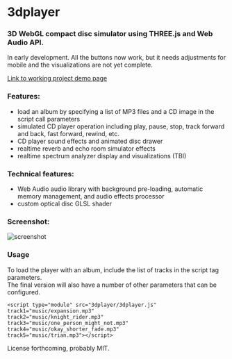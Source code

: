 # 3dplayer
### 3D WebGL compact disc simulator using THREE.js and Web Audio API.

In early development.  All the buttons now work, but it needs adjustments for mobile 
and the visualizations are not yet complete.

[Link to working project demo page](https://paulslocum.github.io/3dplayer/)

### Features: 
 - load an album by specifying a list of MP3 files and a CD image in the script call parameters
 - simulated CD player operation including play, pause, stop, track forward and back, fast forward, rewind, etc.
 - CD player sound effects and animated disc drawer
 - realtime reverb and echo room simulator effects
 - realtime spectrum analyzer display and visualizations (TBI)
 
### Technical features:
 - Web Audio audio library with background pre-loading, automatic memory management, and audio effects processor
 - custom optical disc GLSL shader

### Screenshot: 

![screenshot](https://paulslocum.github.io/3dplayer/notes/screenshot_20-04-23.png)

### Usage

To load the player with an album, include the list of tracks in the script tag parameters.  
The final version will also have a number of other parameters that can be configured.

```
<script type="module" src="3dplayer/3dplayer.js"
track1="music/expansion.mp3" 
track2="music/knight_rider.mp3" 
track3="music/one_person_might_not.mp3"
track4="music/okay_shorter_fade.mp3"
track5="music/trian.mp3"></script>
```

License forthcoming, probably MIT.
